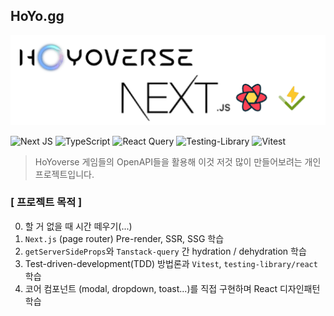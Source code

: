 ## HoYo.gg

![title](./docs/title.png)

![Next JS](https://img.shields.io/badge/Next-black?style=for-the-badge&logo=next.js&logoColor=white)
![TypeScript](https://img.shields.io/badge/typescript-%23007ACC.svg?style=for-the-badge&logo=typescript&logoColor=white)
![React Query](https://img.shields.io/badge/-React%20Query-FF4154?style=for-the-badge&logo=react%20query&logoColor=white)
![Testing-Library](https://img.shields.io/badge/-TestingLibrary-%23E33332?style=for-the-badge&logo=testing-library&logoColor=white)
![Vitest](https://img.shields.io/badge/-Vitest-252529?style=for-the-badge&logo=vitest&logoColor=FCC72B)

> HoYoverse 게임들의 OpenAPI들을 활용해 이것 저것 많이 만들어보려는 개인 프로젝트입니다.

### [ 프로젝트 목적 ]

0. 할 거 없을 때 시간 떼우기(...)
1. `Next.js` (page router) Pre-render, SSR, SSG 학습
2. `getServerSideProps`와 `Tanstack-query` 간 hydration / dehydration 학습
3. Test-driven-development(TDD) 방법론과 `Vitest`, `testing-library/react` 학습
4. 코어 컴포넌트 (modal, dropdown, toast...)를 직접 구현하며 React 디자인패턴 학습
